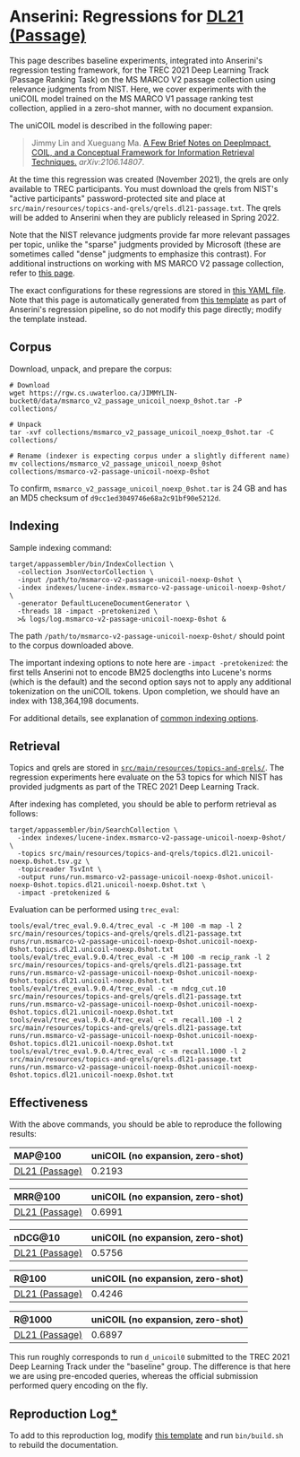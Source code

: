 # Anserini: Regressions for [DL21 (Passage)](https://microsoft.github.io/msmarco/TREC-Deep-Learning.html)

This page describes baseline experiments, integrated into Anserini's regression testing framework, for the TREC 2021 Deep Learning Track (Passage Ranking Task) on the MS MARCO V2 passage collection using relevance judgments from NIST.
Here, we cover experiments with the uniCOIL model trained on the MS MARCO V1 passage ranking test collection, applied in a zero-shot manner, with no document expansion.

The uniCOIL model is described in the following paper:

> Jimmy Lin and Xueguang Ma. [A Few Brief Notes on DeepImpact, COIL, and a Conceptual Framework for Information Retrieval Techniques.](https://arxiv.org/abs/2106.14807) _arXiv:2106.14807_.

At the time this regression was created (November 2021), the qrels are only available to TREC participants.
You must download the qrels from NIST's "active participants" password-protected site and place at `src/main/resources/topics-and-qrels/qrels.dl21-passage.txt`.
The qrels will be added to Anserini when they are publicly released in Spring 2022.

Note that the NIST relevance judgments provide far more relevant passages per topic, unlike the "sparse" judgments provided by Microsoft (these are sometimes called "dense" judgments to emphasize this contrast).
For additional instructions on working with MS MARCO V2 passage collection, refer to [this page](experiments-msmarco-v2.md).

The exact configurations for these regressions are stored in [this YAML file](../src/main/resources/regression/dl21-passage-unicoil-noexp-0shot.yaml).
Note that this page is automatically generated from [this template](../src/main/resources/docgen/templates/dl21-passage-unicoil-noexp-0shot.template) as part of Anserini's regression pipeline, so do not modify this page directly; modify the template instead.

## Corpus

Download, unpack, and prepare the corpus:

```
# Download
wget https://rgw.cs.uwaterloo.ca/JIMMYLIN-bucket0/data/msmarco_v2_passage_unicoil_noexp_0shot.tar -P collections/

# Unpack
tar -xvf collections/msmarco_v2_passage_unicoil_noexp_0shot.tar -C collections/

# Rename (indexer is expecting corpus under a slightly different name)
mv collections/msmarco_v2_passage_unicoil_noexp_0shot collections/msmarco-v2-passage-unicoil-noexp-0shot
```

To confirm, `msmarco_v2_passage_unicoil_noexp_0shot.tar` is 24 GB and has an MD5 checksum of `d9cc1ed3049746e68a2c91bf90e5212d`.

## Indexing

Sample indexing command:

```
target/appassembler/bin/IndexCollection \
  -collection JsonVectorCollection \
  -input /path/to/msmarco-v2-passage-unicoil-noexp-0shot \
  -index indexes/lucene-index.msmarco-v2-passage-unicoil-noexp-0shot/ \
  -generator DefaultLuceneDocumentGenerator \
  -threads 18 -impact -pretokenized \
  >& logs/log.msmarco-v2-passage-unicoil-noexp-0shot &
```

The path `/path/to/msmarco-v2-passage-unicoil-noexp-0shot/` should point to the corpus downloaded above.

The important indexing options to note here are `-impact -pretokenized`: the first tells Anserini not to encode BM25 doclengths into Lucene's norms (which is the default) and the second option says not to apply any additional tokenization on the uniCOIL tokens.
Upon completion, we should have an index with 138,364,198 documents.

For additional details, see explanation of [common indexing options](common-indexing-options.md).

## Retrieval

Topics and qrels are stored in [`src/main/resources/topics-and-qrels/`](../src/main/resources/topics-and-qrels/).
The regression experiments here evaluate on the 53 topics for which NIST has provided judgments as part of the TREC 2021 Deep Learning Track.
<!-- The original data can be found [here](https://trec.nist.gov/data/deep2021.html). -->

After indexing has completed, you should be able to perform retrieval as follows:

```
target/appassembler/bin/SearchCollection \
  -index indexes/lucene-index.msmarco-v2-passage-unicoil-noexp-0shot/ \
  -topics src/main/resources/topics-and-qrels/topics.dl21.unicoil-noexp.0shot.tsv.gz \
  -topicreader TsvInt \
  -output runs/run.msmarco-v2-passage-unicoil-noexp-0shot.unicoil-noexp-0shot.topics.dl21.unicoil-noexp.0shot.txt \
  -impact -pretokenized &
```

Evaluation can be performed using `trec_eval`:

```
tools/eval/trec_eval.9.0.4/trec_eval -c -M 100 -m map -l 2 src/main/resources/topics-and-qrels/qrels.dl21-passage.txt runs/run.msmarco-v2-passage-unicoil-noexp-0shot.unicoil-noexp-0shot.topics.dl21.unicoil-noexp.0shot.txt
tools/eval/trec_eval.9.0.4/trec_eval -c -M 100 -m recip_rank -l 2 src/main/resources/topics-and-qrels/qrels.dl21-passage.txt runs/run.msmarco-v2-passage-unicoil-noexp-0shot.unicoil-noexp-0shot.topics.dl21.unicoil-noexp.0shot.txt
tools/eval/trec_eval.9.0.4/trec_eval -c -m ndcg_cut.10 src/main/resources/topics-and-qrels/qrels.dl21-passage.txt runs/run.msmarco-v2-passage-unicoil-noexp-0shot.unicoil-noexp-0shot.topics.dl21.unicoil-noexp.0shot.txt
tools/eval/trec_eval.9.0.4/trec_eval -c -m recall.100 -l 2 src/main/resources/topics-and-qrels/qrels.dl21-passage.txt runs/run.msmarco-v2-passage-unicoil-noexp-0shot.unicoil-noexp-0shot.topics.dl21.unicoil-noexp.0shot.txt
tools/eval/trec_eval.9.0.4/trec_eval -c -m recall.1000 -l 2 src/main/resources/topics-and-qrels/qrels.dl21-passage.txt runs/run.msmarco-v2-passage-unicoil-noexp-0shot.unicoil-noexp-0shot.topics.dl21.unicoil-noexp.0shot.txt
```

## Effectiveness

With the above commands, you should be able to reproduce the following results:

| MAP@100                                                                                                      | uniCOIL (no expansion, zero-shot)|
|:-------------------------------------------------------------------------------------------------------------|-----------|
| [DL21 (Passage)](https://microsoft.github.io/msmarco/TREC-Deep-Learning)                                     | 0.2193    |


| MRR@100                                                                                                      | uniCOIL (no expansion, zero-shot)|
|:-------------------------------------------------------------------------------------------------------------|-----------|
| [DL21 (Passage)](https://microsoft.github.io/msmarco/TREC-Deep-Learning)                                     | 0.6991    |


| nDCG@10                                                                                                      | uniCOIL (no expansion, zero-shot)|
|:-------------------------------------------------------------------------------------------------------------|-----------|
| [DL21 (Passage)](https://microsoft.github.io/msmarco/TREC-Deep-Learning)                                     | 0.5756    |


| R@100                                                                                                        | uniCOIL (no expansion, zero-shot)|
|:-------------------------------------------------------------------------------------------------------------|-----------|
| [DL21 (Passage)](https://microsoft.github.io/msmarco/TREC-Deep-Learning)                                     | 0.4246    |


| R@1000                                                                                                       | uniCOIL (no expansion, zero-shot)|
|:-------------------------------------------------------------------------------------------------------------|-----------|
| [DL21 (Passage)](https://microsoft.github.io/msmarco/TREC-Deep-Learning)                                     | 0.6897    |

This run roughly corresponds to run `d_unicoil0` submitted to the TREC 2021 Deep Learning Track under the "baseline" group.
The difference is that here we are using pre-encoded queries, whereas the official submission performed query encoding on the fly.

## Reproduction Log[*](reproducibility.md)

To add to this reproduction log, modify [this template](../src/main/resources/docgen/templates/dl21-passage-unicoil-noexp-0shot.template) and run `bin/build.sh` to rebuild the documentation.
